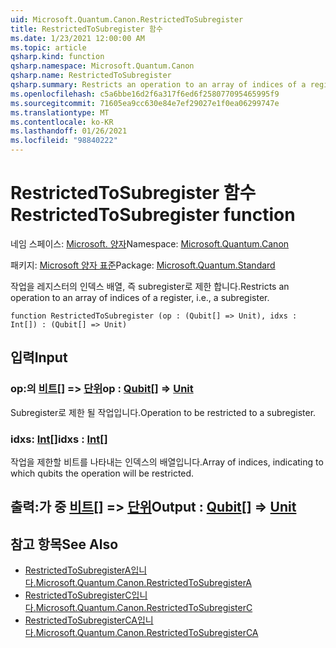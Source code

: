 ```yaml
---
uid: Microsoft.Quantum.Canon.RestrictedToSubregister
title: RestrictedToSubregister 함수
ms.date: 1/23/2021 12:00:00 AM
ms.topic: article
qsharp.kind: function
qsharp.namespace: Microsoft.Quantum.Canon
qsharp.name: RestrictedToSubregister
qsharp.summary: Restricts an operation to an array of indices of a register, i.e., a subregister.
ms.openlocfilehash: c5a6bbe16d2f6a317f6ed6f258077095465995f9
ms.sourcegitcommit: 71605ea9cc630e84e7ef29027e1f0ea06299747e
ms.translationtype: MT
ms.contentlocale: ko-KR
ms.lasthandoff: 01/26/2021
ms.locfileid: "98840222"
---
```

# <a name="restrictedtosubregister-function"></a><span data-ttu-id="aacfe-102">RestrictedToSubregister 함수</span><span class="sxs-lookup"><span data-stu-id="aacfe-102">RestrictedToSubregister function</span></span>

<span data-ttu-id="aacfe-103">네임 스페이스: [Microsoft. 양자](xref:Microsoft.Quantum.Canon)</span><span class="sxs-lookup"><span data-stu-id="aacfe-103">Namespace: [Microsoft.Quantum.Canon](xref:Microsoft.Quantum.Canon)</span></span>

<span data-ttu-id="aacfe-104">패키지: [Microsoft 양자 표준](https://nuget.org/packages/Microsoft.Quantum.Standard)</span><span class="sxs-lookup"><span data-stu-id="aacfe-104">Package: [Microsoft.Quantum.Standard](https://nuget.org/packages/Microsoft.Quantum.Standard)</span></span>


<span data-ttu-id="aacfe-105">작업을 레지스터의 인덱스 배열, 즉 subregister로 제한 합니다.</span><span class="sxs-lookup"><span data-stu-id="aacfe-105">Restricts an operation to an array of indices of a register, i.e., a subregister.</span></span>

```qsharp
function RestrictedToSubregister (op : (Qubit[] => Unit), idxs : Int[]) : (Qubit[] => Unit)
```


## <a name="input"></a><span data-ttu-id="aacfe-106">입력</span><span class="sxs-lookup"><span data-stu-id="aacfe-106">Input</span></span>

### <a name="op--qubit--unit"></a><span data-ttu-id="aacfe-107">op:의 [비트](xref:microsoft.quantum.lang-ref.qubit)[] => [단위](xref:microsoft.quantum.lang-ref.unit)</span><span class="sxs-lookup"><span data-stu-id="aacfe-107">op : [Qubit](xref:microsoft.quantum.lang-ref.qubit)[] => [Unit](xref:microsoft.quantum.lang-ref.unit)</span></span> 

<span data-ttu-id="aacfe-108">Subregister로 제한 될 작업입니다.</span><span class="sxs-lookup"><span data-stu-id="aacfe-108">Operation to be restricted to a subregister.</span></span>


### <a name="idxs--int"></a><span data-ttu-id="aacfe-109">idxs: [Int](xref:microsoft.quantum.lang-ref.int)[]</span><span class="sxs-lookup"><span data-stu-id="aacfe-109">idxs : [Int](xref:microsoft.quantum.lang-ref.int)[]</span></span>

<span data-ttu-id="aacfe-110">작업을 제한할 비트를 나타내는 인덱스의 배열입니다.</span><span class="sxs-lookup"><span data-stu-id="aacfe-110">Array of indices, indicating to which qubits the operation will be restricted.</span></span>



## <a name="output--qubit--unit"></a><span data-ttu-id="aacfe-111">출력:가 중 [비트](xref:microsoft.quantum.lang-ref.qubit)[] => [단위](xref:microsoft.quantum.lang-ref.unit)</span><span class="sxs-lookup"><span data-stu-id="aacfe-111">Output : [Qubit](xref:microsoft.quantum.lang-ref.qubit)[] => [Unit](xref:microsoft.quantum.lang-ref.unit)</span></span> 



## <a name="see-also"></a><span data-ttu-id="aacfe-112">참고 항목</span><span class="sxs-lookup"><span data-stu-id="aacfe-112">See Also</span></span>

- [<span data-ttu-id="aacfe-113">RestrictedToSubregisterA입니다.</span><span class="sxs-lookup"><span data-stu-id="aacfe-113">Microsoft.Quantum.Canon.RestrictedToSubregisterA</span></span>](xref:Microsoft.Quantum.Canon.RestrictedToSubregisterA)
- [<span data-ttu-id="aacfe-114">RestrictedToSubregisterC입니다.</span><span class="sxs-lookup"><span data-stu-id="aacfe-114">Microsoft.Quantum.Canon.RestrictedToSubregisterC</span></span>](xref:Microsoft.Quantum.Canon.RestrictedToSubregisterC)
- [<span data-ttu-id="aacfe-115">RestrictedToSubregisterCA입니다.</span><span class="sxs-lookup"><span data-stu-id="aacfe-115">Microsoft.Quantum.Canon.RestrictedToSubregisterCA</span></span>](xref:Microsoft.Quantum.Canon.RestrictedToSubregisterCA)